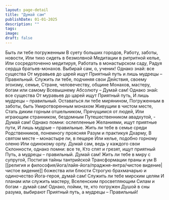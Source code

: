 ```yaml
---
layout: page-detail
title: "Думай сам"
publishDate: 01-01-2025
description: ""
tags:
image:
draft: false
---
```

Быть ли тебе погруженным  В суету больших городов,  Работу, заботы, новости,  Или тихо сидеть в безмолвной  Медитации в ритритной келье,  Или сосредоточенно медитируя,  Работать в монастырском саду,  Радуя сердца братьев-монахов.  Выбирай сам, о, ученик!  Однако знай: все существа  От муравьев до царей ищут  Приятный путь и лишь мудрецы –  Правильный.  Служить ли тебе, подчиняя свои  Действия, своему эгоизму, семье,  Стране, человечеству, общине  Монахов, мастеру, богам или самому  Всевышнему Абсолюту –  Думай сам!  Однако знай: все существа  От муравьев до царей ищут  Приятный путь,  И лишь мудрецы – правильный.  Оставаться ли тебе мирянином,  Погруженным в заботы, быть  Умиротворенным монахом  Живущим в чистом месте,  Стать диким горным отшельником,  Прячущимся от людей,  Или играющим странником, бездомным  Путешественником авадхутой, -  Думай сам!  Однако помни: ослепленные  Желаниями, ищут приятные пути,  И лишь мудрые – правильные.  Жить ли тебе в семье среди  Родственников, понемногу проясняя  Разум и практикуя Дхарму,  В святом месте – монастыре ли, в пещере  Или келье, подобно горному оленю  Или одинокому орлу.  Думай сам, ведь у каждого свои  Склонности, однако помни: все те,  Кто спят и грезят, ищут приятный  Путь, а мудрецы – правильный.  Думай сам!  Жить ли тебе в миру с супругой,  Постигая тайны тантрийской  Трансформации праны и ум  В [[религия и философия/йога/лайя-йога/праджня-янтра/чистое видение|чистое видение]] божества или блюсти  Строгую брахмачарью и одиночество  Йога-героя, думай сам!  Служить ли тебе мирским целям  И планам или служить мастеру,  Вселенским просветляющим  Силам и богам - думай сам!  Однако, пойми, те, кто погружен  Душой в сны разума, выбирают  Приятный путь, а мудрецы –  Правильный!